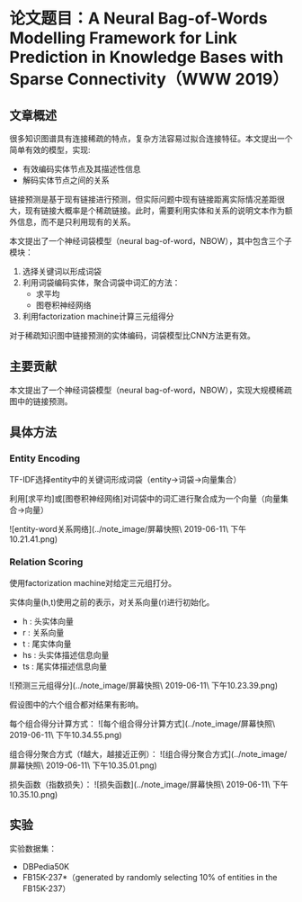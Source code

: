 # 论文题目：A Neural Bag-of-Words Modelling Framework for Link Prediction in Knowledge Bases with Sparse Connectivity（WWW 2019）

## 文章概述

很多知识图谱具有连接稀疏的特点，复杂方法容易过拟合连接特征。本文提出一个简单有效的模型，实现:

- 有效编码实体节点及其描述性信息
- 解码实体节点之间的关系

链接预测是基于现有链接进行预测，但实际问题中现有链接距离实际情况差距很大，现有链接大概率是个稀疏链接。此时，需要利用实体和关系的说明文本作为额外信息，而不是只利用现有的关系。

本文提出了一个神经词袋模型（neural bag-of-word，NBOW），其中包含三个子模块：

1. 选择关键词以形成词袋
2. 利用词袋编码实体，聚合词袋中词汇的方法：
	- 求平均
	- 图卷积神经网络
3. 利用factorization machine计算三元组得分

对于稀疏知识图中链接预测的实体编码，词袋模型比CNN方法更有效。

## 主要贡献

本文提出了一个神经词袋模型（neural bag-of-word，NBOW），实现大规模稀疏图中的链接预测。

## 具体方法

### Entity Encoding

TF-IDF选择entity中的关键词形成词袋（entity->词袋->向量集合）

利用[求平均]或[图卷积神经网络]对词袋中的词汇进行聚合成为一个向量（向量集合->向量）

![entity-word关系网络](../note_image/屏幕快照\ 2019-06-11\ 下午10.21.41.png)

### Relation Scoring

使用factorization machine对给定三元组打分。

实体向量(h,t)使用之前的表示，对关系向量(r)进行初始化。

- h : 头实体向量
- r : 关系向量
- t : 尾实体向量
- hs : 头实体描述信息向量
- ts : 尾实体描述信息向量

![预测三元组得分](../note_image/屏幕快照\ 2019-06-11\ 下午10.23.39.png)

假设图中的六个组合都对结果有影响。

每个组合得分计算方式：
![每个组合得分计算方式](../note_image/屏幕快照\ 2019-06-11\ 下午10.34.55.png)

组合得分聚合方式（f越大，越接近正例）：
![组合得分聚合方式](../note_image/屏幕快照\ 2019-06-11\ 下午10.35.01.png)

损失函数（指数损失）：
![损失函数](../note_image/屏幕快照\ 2019-06-11\ 下午10.35.10.png)

## 实验

实验数据集：

- DBPedia50K
- FB15K-237*（generated by randomly selecting 10% of entities in the FB15K-237）









